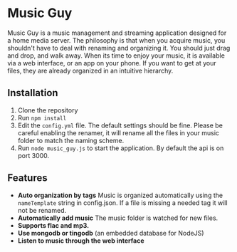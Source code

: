 # Music Guy
Music Guy is a music management and streaming application designed for a home media server.  The philosophy is that when you acquire music, you shouldn't have to deal with renaming and organizing it.  You should just drag and drop, and walk away.  When its time to enjoy your music, it is available via a web interface, or an app on your phone.  If you want to get at your files, they are already organized in an intuitive hierarchy.

## Installation
1. Clone the repository
2. Run `npm install`
3. Edit the `config.yml` file.  The default settings should be fine.
Please be careful enabling the renamer, it will rename all the files in your music folder to match the naming scheme.
4. Run `node music_guy.js` to start the application.  By default the api is on port 3000.

## Features
- **Auto organization by tags** Music is organized automatically using the `nameTemplate` string in config.json.  If a file is missing a needed tag it will not be renamed.
- **Automatically add music** The music folder is watched for new files.
- **Supports flac and mp3.**
- **Use mongodb or tingodb** (an embedded database for NodeJS)
- **Listen to music through the web interface**
